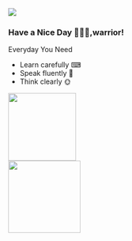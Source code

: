 <div align="left"> <img src="https://visitor-badge.glitch.me/badge?page_id=DiracMD" /> </div>

### Have a Nice Day 👋🐱‍👤,warrior!
Everyday You Need
* Learn carefully ⌨
* Speak fluently  💬
* Think clearly   🌞
<div align="left"> <img height="137px" src="https://github-readme-stats.vercel.app/api?username=DiracMD&hide_title=true&hide_border=true&show_icons=trueline_height=21&text_color=000&icon_color=000&bg_color=0,ea6161,ffc64d,fffc4d,52fa5a&theme=radical" /> </div>
<div align="left"> <img height="146px" src="https://activity-graph.herokuapp.com/graph?username=DiracMD&theme=white" /> </div>
